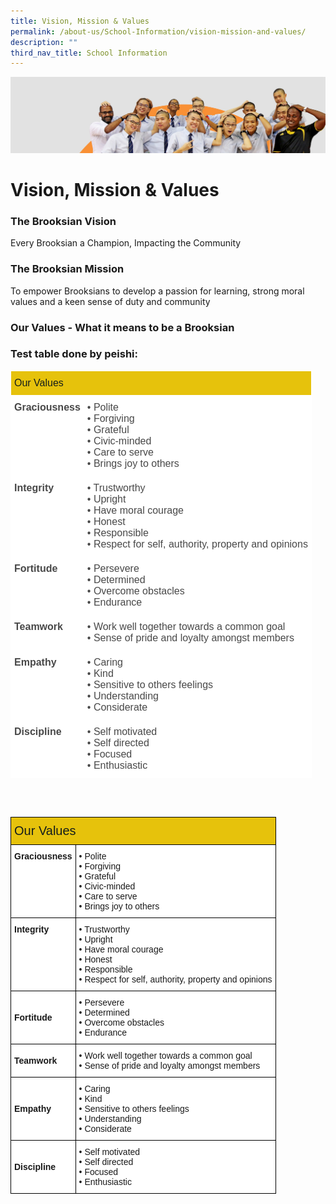 ```yaml
---
title: Vision, Mission & Values
permalink: /about-us/School-Information/vision-mission-and-values/
description: ""
third_nav_title: School Information
---
```

![](/images/about_us.jpg)


Vision, Mission & Values
========================


### The Brooksian Vision

Every Brooksian a Champion, Impacting the Community

### The Brooksian Mission

To empower Brooksians to develop a passion for learning, strong moral values and a keen sense of duty and community

### Our Values - What it means to be a Brooksian

### Test table done by peishi: 

<style type="text/css">
.tg  {border-collapse:collapse;border-spacing:0;}
.tg td{border-color:black;border-style:solid;border-width:1px;font-family:Arial, sans-serif;font-size:14px;
  overflow:hidden;padding:10px 5px;word-break:normal;}
.tg th{border-color:black;border-style:solid;border-width:1px;font-family:Arial, sans-serif;font-size:14px;
  font-weight:normal;overflow:hidden;padding:10px 5px;word-break:normal;}
.tg .tg-emrd{background-color:#E6C20C;border-color:#ffffff;color:#141D1C;font-family:Arial, Helvetica, sans-serif !important;
  font-size:16px;font-weight:bold;text-align:left;vertical-align:top}
.tg .tg-4ghy{background-color:#FFF;border-color:#ffffff;color:#484848;font-family:Arial, Helvetica, sans-serif !important;
  font-size:16px;font-weight:bold;text-align:left;vertical-align:top}
.tg .tg-xvx1{background-color:#FFF;border-color:#ffffff;color:#484848;font-family:Arial, Helvetica, sans-serif !important;
  font-size:16px;text-align:left;vertical-align:top}
</style>
<table class="tg">
<thead>
  <tr>
    <th class="tg-emrd" colspan="2"><span style="font-weight:500;font-style:inherit;color:#141D1C;background-color:#E6C20C">Our Values</span></th>
  </tr>
</thead>
<tbody>
  <tr>
    <td class="tg-4ghy"><span style="font-weight:bold;background-color:#FFF">Graciousness</span></td>
    <td class="tg-xvx1"><span style="background-color:#FFF">• Polite</span><br><span style="background-color:#FFF">• Forgiving</span><br><span style="background-color:#FFF">• Grateful</span><br><span style="background-color:#FFF">• Civic-minded</span><br><span style="background-color:#FFF">• Care to serve</span><br><span style="background-color:#FFF">• Brings joy to others</span></td>
  </tr>
  <tr>
    <td class="tg-4ghy"><span style="font-weight:bold;background-color:#FFF">Integrity</span></td>
    <td class="tg-xvx1"><span style="background-color:#FFF">• Trustworthy</span><br><span style="background-color:#FFF">• Upright</span><br><span style="background-color:#FFF">• Have moral courage</span><br><span style="background-color:#FFF">• Honest</span><br><span style="background-color:#FFF">• Responsible</span><br><span style="background-color:#FFF">• Respect for self, authority, property and opinions</span></td>
  </tr>
  <tr>
    <td class="tg-4ghy"><span style="font-weight:bold;background-color:#FFF">Fortitude</span></td>
    <td class="tg-xvx1"><span style="background-color:#FFF">• Persevere</span><br><span style="background-color:#FFF">• Determined</span><br><span style="background-color:#FFF">• Overcome obstacles</span><br><span style="background-color:#FFF">• Endurance</span></td>
  </tr>
  <tr>
    <td class="tg-4ghy"><span style="font-weight:bold;background-color:#FFF">Teamwork</span></td>
    <td class="tg-xvx1"><span style="background-color:#FFF">• Work well together towards a common goal</span><br><span style="background-color:#FFF">• Sense of pride and loyalty amongst members</span></td>
  </tr>
  <tr>
    <td class="tg-4ghy"><span style="font-weight:bold;background-color:#FFF">Empathy</span></td>
    <td class="tg-xvx1"><span style="background-color:#FFF">• Caring</span><br><span style="background-color:#FFF">• Kind</span><br><span style="background-color:#FFF">• Sensitive to others feelings</span><br><span style="background-color:#FFF">• Understanding</span><br><span style="background-color:#FFF">• Considerate</span></td>
  </tr>
  <tr>
    <td class="tg-4ghy"><span style="font-weight:bold;background-color:#FFF">Discipline</span></td>
    <td class="tg-xvx1"><span style="background-color:#FFF">• Self motivated</span><br><span style="background-color:#FFF">• Self directed</span><br><span style="background-color:#FFF">• Focused</span><br><span style="background-color:#FFF">• Enthusiastic</span></td>
  </tr>
</tbody>
</table>

<br><br>


<style type="text/css">
.tg  {border-collapse:collapse;border-spacing:0;}
.tg td{border-color:black;border-style:solid;border-width:1px;font-family:Arial, sans-serif;font-size:14px;
  overflow:hidden;padding:10px 5px;word-break:normal;}
.tg th{border-color:black;border-style:solid;border-width:1px;font-family:Arial, sans-serif;font-size:14px;
  font-weight:normal;overflow:hidden;padding:10px 5px;word-break:normal;}
.tg .tg-hj3n{background-color:#E6C20C;color:#141D1C;font-size:20px;font-weight:bold;text-align:left;vertical-align:middle}
.tg .tg-8rcp{background-color:#FFF;font-weight:bold;text-align:left;vertical-align:middle}
.tg .tg-dgl5{background-color:#FFF;font-weight:bold;text-align:left;vertical-align:top}
.tg .tg-ktyi{background-color:#FFF;text-align:left;vertical-align:top}
</style>
<table class="tg">
<thead>
  <tr>
    <th class="tg-hj3n" colspan="2"><span style="font-weight:500;color:#141D1C;background-color:#E6C20C">Our Values</span></th>
  </tr>
</thead>
<tbody>
  <tr>
    <td class="tg-dgl5">Graciousness</td>
    <td class="tg-ktyi">• Polite<br>• Forgiving<br>• Grateful<br>• Civic-minded<br>• Care to serve<br>• Brings joy to others</td>
  </tr>
  <tr>
    <td class="tg-dgl5">Integrity</td>
    <td class="tg-ktyi">• Trustworthy<br>• Upright<br>• Have moral courage<br>• Honest<br>• Responsible<br>• Respect for self, authority, property and opinions</td>
  </tr>
  <tr>
    <td class="tg-8rcp"><span style="color:#000;background-color:#FFF"> </span>Fortitude</td>
    <td class="tg-ktyi">• Persevere<br>• Determined<br>• Overcome obstacles<br>• Endurance </td>
  </tr>
  <tr>
    <td class="tg-8rcp"><span style="color:#000;background-color:#FFF"> </span>Teamwork</td>
    <td class="tg-ktyi">• Work well together towards a common goal<br>• Sense of pride and loyalty amongst members</td>
  </tr>
  <tr>
    <td class="tg-8rcp"><span style="color:#000;background-color:#FFF"> </span>Empathy</td>
    <td class="tg-ktyi">• Caring<br>• Kind<br>• Sensitive to others feelings<br>• Understanding <br>• Considerate </td>
  </tr>
  <tr>
    <td class="tg-8rcp"><span style="color:#000;background-color:#FFF"> </span>Discipline</td>
    <td class="tg-ktyi">• Self motivated<br>• Self directed<br>• Focused <br>• Enthusiastic </td>
  </tr>
</tbody>
</table>

